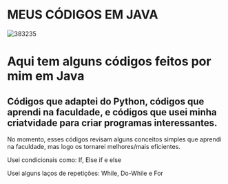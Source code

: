 # MEUS CÓDIGOS EM JAVA

![383235](https://user-images.githubusercontent.com/88457347/234748404-c96192b6-dcb1-4c48-8cf3-cf6fc34ce35a.png)

<h1>Aqui tem alguns códigos feitos por mim em Java </h1>
<h2>Códigos que adaptei do Python, códigos que aprendi na faculdade, e códigos que usei minha criatvidade para criar programas interessantes.</h2>

<p>No momento, esses códigos revisam alguns conceitos simples que aprendi na faculdade, mas logo os tornarei melhores/mais eficientes.</p>
<p>Usei condicionais como: If, Else if e else</p>
<p>Usei alguns laços de repetições: While, Do-While e For</p>


